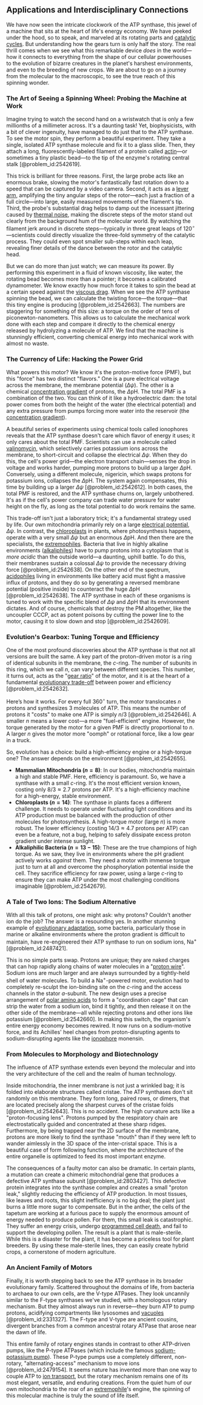 ## Applications and Interdisciplinary Connections

We have now seen the intricate clockwork of the ATP synthase, this jewel of a machine that sits at the heart of life's energy economy. We have peeked under the hood, so to speak, and marveled at its rotating parts and [catalytic cycles](@article_id:151051). But understanding how the gears turn is only half the story. The real thrill comes when we see what this remarkable device *does* in the world—how it connects to everything from the shape of our cellular powerhouses to the evolution of bizarre creatures in the planet's harshest environments, and even to the breeding of new crops. We are about to go on a journey from the molecular to the macroscopic, to see the true reach of this spinning wonder.

### The Art of Seeing a Spinning Wheel: Probing the Machine at Work

Imagine trying to watch the second hand on a wristwatch that is only a few millionths of a millimeter across. It's a daunting task! Yet, biophysicists, with a bit of clever ingenuity, have managed to do just that to the ATP synthase. To see the motor spin, they perform a beautiful experiment. They take a single, isolated ATP synthase molecule and fix it to a glass slide. Then, they attach a long, fluorescently-labeled filament of a protein called [actin](@article_id:267802)—or sometimes a tiny plastic bead—to the tip of the enzyme's rotating central stalk [@problem_id:2542619].

This trick is brilliant for three reasons. First, the large probe acts like an enormous brake, slowing the motor's fantastically fast rotation down to a speed that can be captured by a video camera. Second, it acts as a [lever arm](@article_id:162199), amplifying the tiny angular steps of the rotor—each just a fraction of a full circle—into large, easily measured movements of the filament's tip. Third, the probe's substantial drag helps to damp out the incessant jittering caused by [thermal noise](@article_id:138699), making the discrete steps of the motor stand out clearly from the background hum of the molecular world. By watching the filament jerk around in discrete steps—typically in three great leaps of $120^\circ$—scientists could directly visualize the three-fold symmetry of the catalytic process. They could even spot smaller sub-steps within each leap, revealing finer details of the dance between the rotor and the catalytic head.

But we can do more than just watch; we can measure its power. By performing this experiment in a fluid of known viscosity, like water, the rotating bead becomes more than a pointer; it becomes a calibrated dynamometer. We know exactly how much force it takes to spin the bead at a certain speed against the [viscous drag](@article_id:270855). When we see the ATP synthase spinning the bead, we can calculate the twisting force—the torque—that this tiny engine is producing [@problem_id:2542663]. The numbers are staggering for something of this size: a torque on the order of tens of piconewton-nanometers. This allows us to calculate the mechanical work done with each step and compare it directly to the chemical energy released by hydrolyzing a molecule of ATP. We find that the machine is stunningly efficient, converting chemical energy into mechanical work with almost no waste.

### The Currency of Life: Hacking the Power Grid

What powers this motor? We know it's the proton-motive force (PMF), but this "force" has two distinct "flavors." One is a pure electrical voltage across the membrane, the membrane potential ($\Delta\psi$). The other is a chemical [concentration gradient](@article_id:136139) of protons, the $\Delta\mathrm{pH}$. The total PMF is a combination of the two. You can think of it like a hydroelectric dam: the total power comes from both the height of the water (the electrical potential) and any extra pressure from pumps forcing more water into the reservoir (the [concentration gradient](@article_id:136139)).

A beautiful series of experiments using chemical tools called ionophores reveals that the ATP synthase doesn't care which flavor of energy it uses; it only cares about the total PMF. Scientists can use a molecule called [valinomycin](@article_id:274655), which selectively carries potassium ions across the membrane, to short-circuit and collapse the electrical $\Delta\psi$. When they do this, the cell's power grid—the electron transport chain—senses the drop in voltage and works harder, pumping more protons to build up a larger $\Delta\mathrm{pH}$. Conversely, using a different molecule, nigericin, which swaps protons for potassium ions, collapses the $\Delta\mathrm{pH}$. The system again compensates, this time by building up a larger $\Delta\psi$ [@problem_id:2542612]. In both cases, the total PMF is restored, and the ATP synthase churns on, largely unbothered. It's as if the cell's power company can trade water pressure for water height on the fly, as long as the total potential to do work remains the same.

This trade-off isn't just a laboratory trick; it's a fundamental strategy used by life. Our own mitochondria primarily rely on a large [electrical potential](@article_id:271663), $\Delta\psi$. In contrast, the [chloroplasts](@article_id:150922) in plants, where photosynthesis happens, operate with a very small $\Delta\psi$ but an enormous $\Delta\mathrm{pH}$. And then there are the specialists, the [extremophiles](@article_id:140244). Bacteria that live in highly alkaline environments ([alkaliphiles](@article_id:202571)) have to pump protons into a cytoplasm that is *more acidic* than the outside world—a daunting, uphill battle. To do this, their membranes sustain a colossal $\Delta\psi$ to provide the necessary driving force [@problem_id:2542638]. On the other end of the spectrum, [acidophiles](@article_id:168248) living in environments like battery acid must fight a massive influx of protons, and they do so by generating a reversed membrane potential (positive inside) to counteract the huge $\Delta\mathrm{pH}$ [@problem_id:2542638]. The ATP synthase in each of these organisms is tuned to work with the specific blend of $\Delta\psi$ and $\Delta\mathrm{pH}$ that its environment dictates. And of course, chemicals that destroy the PM altogether, like the uncoupler CCCP, act as potent poisons by cutting the power line to the motor, causing it to slow down and stop [@problem_id:2542609].

### Evolution's Gearbox: Tuning Torque and Efficiency

One of the most profound discoveries about the ATP synthase is that not all versions are built the same. A key part of the proton-driven motor is a ring of identical subunits in the membrane, the $c$-ring. The number of subunits in this ring, which we call $n$, can vary between different species. This number, it turns out, acts as the "[gear ratio](@article_id:269802)" of the motor, and it is at the heart of a fundamental [evolutionary trade-off](@article_id:154280) between power and efficiency [@problem_id:2542632].

Here’s how it works. For every full $360^\circ$ turn, the motor translocates $n$ protons and synthesizes $3$ molecules of ATP. This means the number of protons it "costs" to make one ATP is simply $n/3$ [@problem_id:2542646]. A smaller $n$ means a lower cost—a more "fuel-efficient" engine. However, the torque generated by the motor for a given PMF is directly proportional to $n$. A larger $n$ gives the motor more "oomph" or rotational force, like a low gear in a truck.

So, evolution has a choice: build a high-efficiency engine or a high-torque one? The answer depends on the environment [@problem_id:2542655].
-   **Mammalian Mitochondria ($n=8$)**: In our bodies, mitochondria maintain a high and stable PMF. Here, efficiency is paramount. So, we have a synthase with a small $c$-ring. It's the most efficient version known, costing only $8/3 \approx 2.7$ protons per ATP. It's a high-efficiency machine for a high-energy, stable environment.
-   **Chloroplasts ($n=14$)**: The synthase in plants faces a different challenge. It needs to operate under fluctuating light conditions and its ATP production must be balanced with the production of other molecules for photosynthesis. A high-torque motor (large $n$) is more robust. The lower efficiency (costing $14/3 \approx 4.7$ protons per ATP) can even be a feature, not a bug, helping to safely dissipate excess proton gradient under intense sunlight.
-   **Alkaliphilic Bacteria ($n=13-15$)**: These are the true champions of high torque. As we saw, they live in environments where the pH gradient actively works *against* them. They need a motor with immense torque just to turn at all and overcome the phosphorylation potential inside the cell. They sacrifice efficiency for raw power, using a large $c$-ring to ensure they can make ATP under the most challenging conditions imaginable [@problem_id:2542679].

### A Tale of Two Ions: The Sodium Alternative

With all this talk of protons, one might ask: why protons? Couldn't another ion do the job? The answer is a resounding yes. In another stunning example of [evolutionary adaptation](@article_id:135756), some bacteria, particularly those in marine or alkaline environments where the proton gradient is difficult to maintain, have re-engineered their ATP synthase to run on sodium ions, $\mathrm{Na}^+$ [@problem_id:2487421].

This is no simple parts swap. Protons are unique; they are naked charges that can hop rapidly along chains of water molecules in a "[proton wire](@article_id:174540)". Sodium ions are much larger and are always surrounded by a tightly-held shell of water molecules. To build a $\mathrm{Na}^{+}$-powered motor, evolution had to completely re-sculpt the ion-binding site on the $c$-ring and the access channels in the stator $a$-subunit. The new design uses a precise arrangement of [polar amino acids](@article_id:184526) to form a "coordination cage" that can strip the water from a sodium ion, bind it tightly, and then release it on the other side of the membrane—all while rejecting protons and other ions like potassium [@problem_id:2542660]. In making this switch, the organism's entire energy economy becomes rewired. It now runs on a sodium-motive force, and its Achilles' heel changes from proton-disrupting agents to sodium-disrupting agents like the [ionophore](@article_id:274477) monensin.

### From Molecules to Morphology and Biotechnology

The influence of ATP synthase extends even beyond the molecular and into the very architecture of the cell and the realm of human technology.

Inside mitochondria, the inner membrane is not just a wrinkled bag; it is folded into elaborate structures called cristae. The ATP synthases don't sit randomly on this membrane. They form long, paired rows, or dimers, that are located precisely along the sharpest curves of the cristae folds [@problem_id:2542643]. This is no accident. The high curvature acts like a "proton-focusing lens". Protons pumped by the respiratory chain are electrostatically guided and concentrated at these sharp ridges. Furthermore, by being trapped near the 2D surface of the membrane, protons are more likely to find the synthase "mouth" than if they were left to wander aimlessly in the 3D space of the inter-cristal space. This is a beautiful case of form following function, where the architecture of the entire organelle is optimized to feed its most important enzyme.

The consequences of a faulty motor can also be dramatic. In certain plants, a mutation can create a chimeric mitochondrial gene that produces a defective ATP synthase subunit [@problem_id:2803427]. This defective protein integrates into the synthase complex and creates a small "proton leak," slightly reducing the efficiency of ATP production. In most tissues, like leaves and roots, this slight inefficiency is no big deal; the plant just burns a little more sugar to compensate. But in the anther, the cells of the tapetum are working at a furious pace to supply the enormous amount of energy needed to produce pollen. For them, this small leak is catastrophic. They suffer an energy crisis, undergo [programmed cell death](@article_id:145022), and fail to support the developing pollen. The result is a plant that is male-sterile. While this is a disaster for the plant, it has become a priceless tool for plant breeders. By using these male-sterile lines, they can easily create hybrid crops, a cornerstone of modern agriculture.

### An Ancient Family of Motors

Finally, it is worth stepping back to see the ATP synthase in its broader evolutionary family. Scattered throughout the domains of life, from bacteria to archaea to our own cells, are the V-type ATPases. They look uncannily similar to the F-type synthases we've studied, with a homologous rotary mechanism. But they almost always run in reverse—they burn ATP to pump protons, acidifying compartments like lysosomes and [vacuoles](@article_id:195399) [@problem_id:2331327]. The F-type and V-type are ancient cousins, divergent branches from a common ancestral rotary ATPase that arose near the dawn of life.

This entire family of rotary engines stands in contrast to other ATP-driven pumps, like the P-type ATPases (which include the famous [sodium-potassium pump](@article_id:136694)). These P-type pumps use a completely different, non-rotary, "alternating-access" mechanism to move ions [@problem_id:2479154]. It seems nature has invented more than one way to couple ATP to [ion transport](@article_id:273160), but the rotary mechanism remains one of its most elegant, versatile, and enduring creations. From the quiet hum of our own mitochondria to the roar of an [extremophile](@article_id:197004)'s engine, the spinning of this molecular machine is truly the sound of life itself.